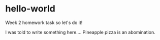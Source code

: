 # hello-world
Week 2 homework task so let's do it!


I was told to write something here.... Pineapple pizza is an abomination. 

